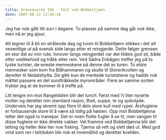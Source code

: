 ```yaml
---
title: Grensevarde 156 - Telt ved Bobbeltjønn
date: 2007-08-23 11:45:16
---
```


Jeg har nok gått litt surr i dagene. To plasser på samme dag går nok ikke, men nå er jeg ajour.

Alt tegner til å bli en strålende dag og turen til Bobbeltjønn stikkes i det alt vesentlige ut på svensk side langs etter et reingjerde. Dette følger grensen en stor del av min rute. Innover langs reingjerdet var det tildels god sti, både etter vedlikehold og tråkk etter rein.  Ved Sødra Enbågen treffer jeg på to tyske turister, de eneste menneskene på denne del av turen. To eldre mennesker som kom fra Blåhammaren og skulle til Storerikvollen og deretter til Nedalshytta. De gikk kun de merkede turiststiene og hadde nok måttet passere en del sundtråkkede myrområder. Flere av samme sorten frykter jeg at de kommer til å treffe på.

Litt lengre inn mot Rangeldalen blir det lunch. Først med ½ liter nyrørte molter og deretter min standard rasjon, Bixit, suppe, te og sjokolade. Underveis har jeg skremt opp flere til dels store kull med ryper. Årsfuglene er forbausende store til å være så tidlig på høsten. Opp mot Bobbeltjønna letter det også to tranepar. Det er noen flotte fugler å se til, men sangen til disse fuglene  er ikke direkte vakker. Vel framme ved Bobbeltjønna blir det telting og heller ikke her noe fisking. Tjønna så rett og slett død ut. Med god vind som rev i teltduken ble nok et innemåltid og deretter kvelden.
